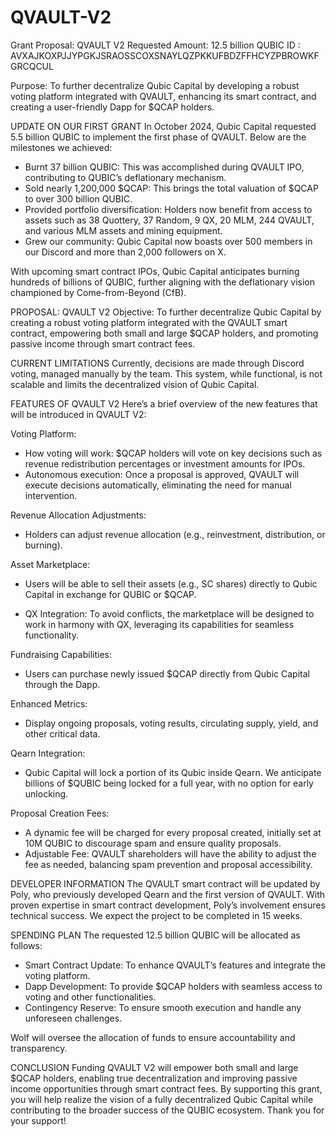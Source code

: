 # QVAULT-V2

Grant Proposal: QVAULT V2
Requested Amount: 12.5 billion QUBIC
ID : AVXAJKOXPJJYPGKJSRAOSSCOXSNAYLQZPKKUFBDZFFHCYZPBROWKFGRCQCUL

Purpose: To further decentralize Qubic Capital by developing a robust voting platform integrated with QVAULT, enhancing its smart contract, and creating a user-friendly Dapp for $QCAP holders.

UPDATE ON OUR FIRST GRANT
In October 2024, Qubic Capital requested 5.5 billion QUBIC to implement the first phase of QVAULT. Below are the milestones we achieved:

- Burnt 37 billion QUBIC: This was accomplished during QVAULT IPO, contributing to QUBIC’s deflationary mechanism.
- Sold nearly 1,200,000 $QCAP: This brings the total valuation of $QCAP to over 300 billion QUBIC.
- Provided portfolio diversification: Holders now benefit from access to assets such as 38 Quottery, 37 Random, 9 QX, 20 MLM, 244 QVAULT, and various MLM assets and mining equipment.
- Grew our community: Qubic Capital now boasts over 500 members in our Discord and more than 2,000 followers on X.

With upcoming smart contract IPOs, Qubic Capital anticipates burning hundreds of billions of QUBIC, further aligning with the deflationary vision championed by Come-from-Beyond (CfB).

PROPOSAL: QVAULT V2
Objective: To further decentralize Qubic Capital by creating a robust voting platform integrated with the QVAULT smart contract, empowering both small and large $QCAP holders, and promoting passive income through smart contract fees.

CURRENT LIMITATIONS
Currently, decisions are made through Discord voting, managed manually by the team. This system, while functional, is not scalable and limits the decentralized vision of Qubic Capital.

FEATURES OF QVAULT V2
Here’s a brief overview of the new features that will be introduced in QVAULT V2:

Voting Platform:
- How voting will work: $QCAP holders will vote on key decisions such as revenue redistribution percentages or investment amounts for IPOs.
- Autonomous execution: Once a proposal is approved, QVAULT will execute decisions automatically, eliminating the need for manual intervention.

Revenue Allocation Adjustments:
- Holders can adjust revenue allocation (e.g., reinvestment, distribution, or burning).

Asset Marketplace:
- Users will be able to sell their assets (e.g., SC shares) directly to Qubic Capital in exchange for QUBIC or $QCAP.

- QX Integration: To avoid conflicts, the marketplace will be designed to work in harmony with QX, leveraging its capabilities for seamless functionality.

Fundraising Capabilities:
- Users can purchase newly issued $QCAP directly from Qubic Capital through the Dapp.

Enhanced Metrics:
- Display ongoing proposals, voting results, circulating supply, yield, and other critical data.

Qearn Integration:
- Qubic Capital will lock a portion of its Qubic inside Qearn. We anticipate billions of $QUBIC being locked for a full year, with no option for early unlocking.

Proposal Creation Fees:
- A dynamic fee will be charged for every proposal created, initially set at 10M QUBIC to discourage spam and ensure quality proposals.
- Adjustable Fee: QVAULT shareholders will have the ability to adjust the fee as needed, balancing spam prevention and proposal accessibility.

DEVELOPER INFORMATION
The QVAULT smart contract will be updated by Poly, who previously developed Qearn and the first version of QVAULT. With proven expertise in smart contract development, Poly’s involvement ensures technical success. We expect the project to be completed in 15 weeks.

SPENDING PLAN
The requested 12.5 billion QUBIC will be allocated as follows:
- Smart Contract Update: To enhance QVAULT’s features and integrate the voting platform.
- Dapp Development: To provide $QCAP holders with seamless access to voting and other functionalities.
- Contingency Reserve: To ensure smooth execution and handle any unforeseen challenges.

Wolf will oversee the allocation of funds to ensure accountability and transparency.

CONCLUSION
Funding QVAULT V2 will empower both small and large $QCAP holders, enabling true decentralization and improving passive income opportunities through smart contract fees. By supporting this grant, you will help realize the vision of a fully decentralized Qubic Capital while contributing to the broader success of the QUBIC ecosystem.
Thank you for your support!
